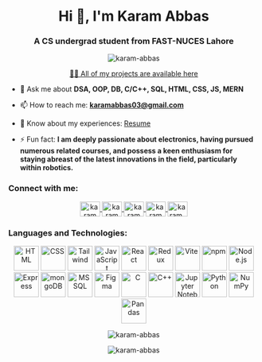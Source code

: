 <h1 align="center">Hi 👋, I'm Karam Abbas</h1>
<h3 align="center">A CS undergrad student from FAST-NUCES Lahore</h3>

<p align="center">
  <img src="https://komarev.com/ghpvc/?username=karam-abbas&label=Profile%20views&color=0e75b6&style=flat" alt="karam-abbas" />
</p>

<p align="center">
  <a href="https://github.com/Karam-Abbas" target="_blank">👨‍💻 All of my projects are available here</a>
</p>

- 💬 Ask me about **DSA, OOP, DB, C/C++, SQL, HTML, CSS, JS, MERN**

- 📫 How to reach me: **karamabbas03@gmail.com**

- 📄 Know about my experiences: [Resume](https://github.com/Karam-Abbas/Academia/blob/3ea0c3383139c80af9ab530d29f9e628fef051bc/Karam_Abbas.docx)

- ⚡ Fun fact: **I am deeply passionate about electronics, having pursued numerous related courses, and possess a keen enthusiasm for staying abreast of the latest innovations in the field, particularly within robotics.**

<h3 align="left">Connect with me:</h3>
<div align="center">

  <a href="https://www.linkedin.com/in/karamabbas/" target="blank">
    <img align="center" src="https://raw.githubusercontent.com/rahuldkjain/github-profile-readme-generator/master/src/images/icons/Social/linked-in-alt.svg" alt="karam abbas" height="30" width="40" />
  </a>
  <a href="https://fb.com/karam.abbas07" target="blank">
    <img align="center" src="https://raw.githubusercontent.com/rahuldkjain/github-profile-readme-generator/master/src/images/icons/Social/facebook.svg" alt="karam abbas" height="30" width="40" />
  </a>
  <a href="https://www.instagram.com/karam.abbas07" target="blank">
    <img align="center" src="https://raw.githubusercontent.com/rahuldkjain/github-profile-readme-generator/master/src/images/icons/Social/instagram.svg" alt="karam abbas" height="30" width="40" />
  </a>
  <a href="https://stackoverflow.com/users/karam-abbas" target="blank">
    <img align="center" src="https://raw.githubusercontent.com/rahuldkjain/github-profile-readme-generator/master/src/images/icons/Social/stack-overflow.svg" alt="karam abbas" height="30" width="40" />
  </a>
  <a href="https://www.leetcode.com/karam_abbas" target="blank">
    <img align="center" src="https://raw.githubusercontent.com/rahuldkjain/github-profile-readme-generator/master/src/images/icons/Social/leet-code.svg" alt="karam_abbas" height="30" width="40" />
  </a>

</div>

<h3 align="left">Languages and Technologies:</h3>
<div align="center">
<img width="50" src="https://user-images.githubusercontent.com/25181517/192158954-f88b5814-d510-4564-b285-dff7d6400dad.png" alt="HTML" title="HTML"/>
<img width="50" src="https://user-images.githubusercontent.com/25181517/183898674-75a4a1b1-f960-4ea9-abcb-637170a00a75.png" alt="CSS" title="CSS"/>
<img width="50" src="https://user-images.githubusercontent.com/25181517/202896760-337261ed-ee92-4979-84c4-d4b829c7355d.png" alt="Tailwind" title="Tailwind"/>
<img width="50" src="https://user-images.githubusercontent.com/25181517/117447155-6a868a00-af3d-11eb-9cfe-245df15c9f3f.png" alt="JavaScript" title="JavaScript"/>
<img width="50" src="https://user-images.githubusercontent.com/25181517/183897015-94a058a6-b86e-4e42-a37f-bf92061753e5.png" alt="React" title="React"/>
<img width="50" src="https://user-images.githubusercontent.com/25181517/187896150-cc1dcb12-d490-445c-8e4d-1275cd2388d6.png" alt="Redux" title="Redux"/>
<img width="50" src="https://github-production-user-asset-6210df.s3.amazonaws.com/62091613/261395532-b40892ef-efb8-4b0e-a6b5-d1cfc2f3fc35.png" alt="Vite" title="Vite"/>
<img width="50" src="https://user-images.githubusercontent.com/25181517/121401671-49102800-c959-11eb-9f6f-74d49a5e1774.png" alt="npm" title="npm"/>
<img width="50" src="https://user-images.githubusercontent.com/25181517/183568594-85e280a7-0d7e-4d1a-9028-c8c2209e073c.png" alt="Node.js" title="Node.js"/>
<img width="50" src="https://user-images.githubusercontent.com/25181517/183859966-a3462d8d-1bc7-4880-b353-e2cbed900ed6.png" alt="Express" title="Express"/>
<img width="50" src="https://user-images.githubusercontent.com/25181517/182884177-d48a8579-2cd0-447a-b9a6-ffc7cb02560e.png" alt="mongoDB" title="mongoDB"/>
<img width="50" src="https://github.com/marwin1991/profile-technology-icons/assets/19180175/3b371807-db7c-45b4-8720-c0cfc901680a" alt="MSSQL" title="MSSQL"/>
<img width="50" src="https://user-images.githubusercontent.com/25181517/189715289-df3ee512-6eca-463f-a0f4-c10d94a06b2f.png" alt="Figma" title="Figma"/>
<img width="50" src="https://user-images.githubusercontent.com/25181517/192106070-46255bcf-65e6-4c6b-a296-bf8d0d8fb2a7.png" alt="C" title="C"/>
<img width="50" src="https://user-images.githubusercontent.com/25181517/192106073-90fffafe-3562-4ff9-a37e-c77a2da0ff58.png" alt="C++" title="C++"/>
<img width="50" src="https://user-images.githubusercontent.com/25181517/183914128-3fc88b4a-4ac1-40e6-9443-9a30182379b7.png" alt="Jupyter Notebook" title="Jupyter Notebook"/>
<img width="50" src="https://user-images.githubusercontent.com/25181517/183423507-c056a6f9-1ba8-4312-a350-19bcbc5a8697.png" alt="Python" title="Python"/>
<img width="50" src="https://github.com/marwin1991/profile-technology-icons/assets/76012086/4ec200c2-acdf-4c42-b419-cd49cba3d09f" alt="NumPy" title="NumPy"/>
<img width="50" src="https://github.com/marwin1991/profile-technology-icons/assets/76012086/24b02d77-2f28-43c7-b5d6-e15e3395851b" alt="Pandas" title="Pandas"/>
</div>


<p align="center">
  <img align="center" src="https://github-readme-streak-stats.herokuapp.com/?user=karam-abbas&" alt="karam-abbas" />
</p>

<p align="center">
  <img align="center" src="https://github-readme-stats.vercel.app/api/top-langs?username=karam-abbas&show_icons=true&locale=en&layout=compact" alt="karam-abbas" />
</p>


